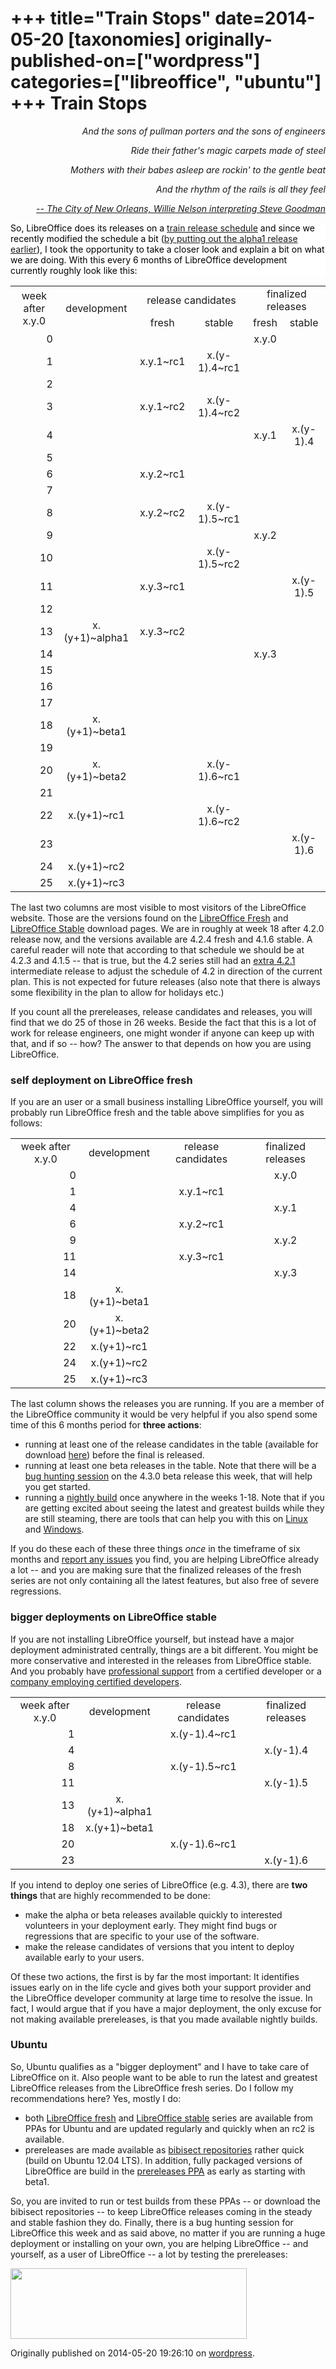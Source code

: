 +++
title="Train Stops"
date=2014-05-20
[taxonomies]
originally-published-on=["wordpress"]
categories=["libreoffice", "ubuntu"]
+++
Train Stops
===========

<p style="text-align:right;"><em>And the sons of pullman porters and the sons of engineers</em></p>
<p style="text-align:right;"><em>Ride their father's magic carpets made of steel</em></p>
<p style="text-align:right;"><em>Mothers with their babes asleep are rockin' to the gentle beat</em></p>
<p style="text-align:right;"><em>And the rhythm of the rails is all they feel</em></p>
<p style="text-align:right;"><em><a href="https://www.youtube.com/watch?v=AJMVj04lfyo">-- The City of New Orleans, Willie Nelson interpreting Steve Goodman</a></em></p>

<div style="overflow:hidden;color:#000000;background-color:#ffffff;text-decoration:none;text-align:left;">So, LibreOffice does its releases on a <a href="https://en.wikipedia.org/wiki/Software_release_train">train release schedule</a> and since we recently modified the schedule a bit (<a href="http://nabble.documentfoundation.org/Minutes-of-ESC-call-td4104685.html">by putting out the alpha1 release earlier</a>), I took the opportunity to take a closer look and explain a bit on what we are doing. With this every 6 months of LibreOffice development currently roughly look like this:</div>
<table border="0" cellspacing="0">
<tbody>
<tr>
<td rowspan="2" align="center" valign="middle" height="34">week after x.y.0</td>
<td rowspan="2" align="center" valign="middle">development</td>
<td colspan="2" align="center" valign="middle">release candidates</td>
<td colspan="2" align="center">finalized releases</td>
</tr>
<tr>
<td align="center">fresh</td>
<td align="center">stable</td>
<td align="center">fresh</td>
<td align="center">stable</td>
</tr>
<tr>
<td align="right" height="17">0</td>
<td align="center"></td>
<td align="center"></td>
<td align="center"></td>
<td align="center">x.y.0</td>
<td align="center"></td>
</tr>
<tr>
<td align="right" height="17">1</td>
<td align="center"></td>
<td align="center">x.y.1~rc1</td>
<td align="center">x.(y-1).4~rc1</td>
<td align="center"></td>
<td align="center"></td>
</tr>
<tr>
<td align="right" height="17">2</td>
<td align="center"></td>
<td align="center"></td>
<td align="center"></td>
<td align="center"></td>
<td align="center"></td>
</tr>
<tr>
<td align="right" height="17">3</td>
<td align="center"></td>
<td align="center">x.y.1~rc2</td>
<td align="center">x.(y-1).4~rc2</td>
<td align="center"></td>
<td align="center"></td>
</tr>
<tr>
<td align="right" height="17">4</td>
<td align="center"></td>
<td align="center"></td>
<td align="center"></td>
<td align="center">x.y.1</td>
<td align="center">x.(y-1).4</td>
</tr>
<tr>
<td align="right" height="17">5</td>
<td align="center"></td>
<td align="center"></td>
<td align="center"></td>
<td align="center"></td>
<td align="center"></td>
</tr>
<tr>
<td align="right" height="17">6</td>
<td align="center"></td>
<td align="center">x.y.2~rc1</td>
<td align="center"></td>
<td align="center"></td>
<td align="center"></td>
</tr>
<tr>
<td align="right" height="17">7</td>
<td align="center"></td>
<td align="center"></td>
<td align="center"></td>
<td align="center"></td>
<td align="center"></td>
</tr>
<tr>
<td align="right" height="17">8</td>
<td align="center"></td>
<td align="center">x.y.2~rc2</td>
<td align="center">x.(y-1).5~rc1</td>
<td align="center"></td>
<td align="center"></td>
</tr>
<tr>
<td align="right" height="17">9</td>
<td align="center"></td>
<td align="center"></td>
<td align="center"></td>
<td align="center">x.y.2</td>
<td align="center"></td>
</tr>
<tr>
<td align="right" height="17">10</td>
<td align="center"></td>
<td align="center"></td>
<td align="center">x.(y-1).5~rc2</td>
<td align="center"></td>
<td align="center"></td>
</tr>
<tr>
<td align="right" height="17">11</td>
<td align="center"></td>
<td align="center">x.y.3~rc1</td>
<td align="center"></td>
<td align="center"></td>
<td align="center">x.(y-1).5</td>
</tr>
<tr>
<td align="right" height="17">12</td>
<td align="center"></td>
<td align="center"></td>
<td align="center"></td>
<td align="center"></td>
<td align="center"></td>
</tr>
<tr>
<td align="right" height="17">13</td>
<td align="center">x.(y+1)~alpha1</td>
<td align="center">x.y.3~rc2</td>
<td align="center"></td>
<td align="center"></td>
<td align="center"></td>
</tr>
<tr>
<td align="right" height="17">14</td>
<td align="center"></td>
<td align="center"></td>
<td align="center"></td>
<td align="center">x.y.3</td>
<td align="center"></td>
</tr>
<tr>
<td align="right" height="17">15</td>
<td align="center"></td>
<td align="center"></td>
<td align="center"></td>
<td align="center"></td>
<td align="center"></td>
</tr>
<tr>
<td align="right" height="17">16</td>
<td align="center"></td>
<td align="center"></td>
<td align="center"></td>
<td align="center"></td>
<td align="center"></td>
</tr>
<tr>
<td align="right" height="17">17</td>
<td align="center"></td>
<td align="center"></td>
<td align="center"></td>
<td align="center"></td>
<td align="center"></td>
</tr>
<tr>
<td align="right" height="17">18</td>
<td align="center">x.(y+1)~beta1</td>
<td align="center"></td>
<td align="center"></td>
<td align="center"></td>
<td align="center"></td>
</tr>
<tr>
<td align="right" height="17">19</td>
<td align="center"></td>
<td align="center"></td>
<td align="center"></td>
<td align="center"></td>
<td align="center"></td>
</tr>
<tr>
<td align="right" height="17">20</td>
<td align="center">x.(y+1)~beta2</td>
<td align="center"></td>
<td align="center">x.(y-1).6~rc1</td>
<td align="center"></td>
<td align="center"></td>
</tr>
<tr>
<td align="right" height="17">21</td>
<td align="center"></td>
<td align="center"></td>
<td align="center"></td>
<td align="center"></td>
<td align="center"></td>
</tr>
<tr>
<td align="right" height="17">22</td>
<td align="center">x.(y+1)~rc1</td>
<td align="center"></td>
<td align="center">x.(y-1).6~rc2</td>
<td align="center"></td>
<td align="center"></td>
</tr>
<tr>
<td align="right" height="17">23</td>
<td align="center"></td>
<td align="center"></td>
<td align="center"></td>
<td align="center"></td>
<td align="center">x.(y-1).6</td>
</tr>
<tr>
<td align="right" height="17">24</td>
<td align="center">x.(y+1)~rc2</td>
<td align="center"></td>
<td align="center"></td>
<td align="center"></td>
<td align="center"></td>
</tr>
<tr>
<td align="right" height="17">25</td>
<td align="center">x.(y+1)~rc3</td>
<td align="center"></td>
<td align="center"></td>
<td align="center"></td>
<td align="center"></td>
</tr>
</tbody>
</table>
The last two columns are most visible to most visitors of the LibreOffice website. Those are the versions found on the <a href="http://www.libreoffice.org/download/libreoffice-fresh/">LibreOffice Fresh</a> and <a href="http://www.libreoffice.org/download/libreoffice-stable/">LibreOffice Stable</a> download pages. We are in roughly at week 18 after 4.2.0 release now, and the versions available are 4.2.4 fresh and 4.1.6 stable. A careful reader will note that according to that schedule we should be at 4.2.3 and 4.1.5 -- that is true, but the 4.2 series still had an <a href="https://wiki.documentfoundation.org/ReleasePlan#4.2_release">extra 4.2.1</a> intermediate release to adjust the schedule of 4.2 in direction of the current plan. This is not expected for future releases (also note that there is always some flexibility in the plan to allow for holidays etc.)

If you count all the prereleases, release candidates and releases, you will find that we do 25 of those in 26 weeks. Beside the fact that this is a lot of work for release engineers, one might wonder if anyone can keep up with that, and if so -- how? The answer to that depends on how you are using LibreOffice.
<h3>self deployment on LibreOffice fresh</h3>
If you are an user or a small business installing LibreOffice yourself, you will probably run LibreOffice fresh and the table above simplifies for you as follows:
<table border="0" cellspacing="0">
<tbody>
<tr>
<td align="center" valign="middle" height="34">week after x.y.0</td>
<td align="center" valign="middle">development</td>
<td align="center" valign="middle">release candidates</td>
<td align="center" valign="middle">finalized releases</td>
</tr>
<tr>
<td align="right" height="17">0</td>
<td align="center"></td>
<td align="center"></td>
<td align="center">x.y.0</td>
</tr>
<tr>
<td align="right" height="17">1</td>
<td align="center"></td>
<td align="center">x.y.1~rc1</td>
<td align="center"></td>
</tr>
<tr>
<td align="right" height="17">4</td>
<td align="center"></td>
<td align="center"></td>
<td align="center">x.y.1</td>
</tr>
<tr>
<td align="right" height="17">6</td>
<td align="center"></td>
<td align="center">x.y.2~rc1</td>
<td align="center"></td>
</tr>
<tr>
<td align="right" height="17">9</td>
<td align="center"></td>
<td align="center"></td>
<td align="center">x.y.2</td>
</tr>
<tr>
<td align="right" height="17">11</td>
<td align="center"></td>
<td align="center">x.y.3~rc1</td>
<td align="center"></td>
</tr>
<tr>
<td align="right" height="17">14</td>
<td align="center"></td>
<td align="center"></td>
<td align="center">x.y.3</td>
</tr>
<tr>
<td align="right" height="17">18</td>
<td align="center">x.(y+1)~beta1</td>
<td align="center"></td>
<td align="center"></td>
</tr>
<tr>
<td align="right" height="17">20</td>
<td align="center">x.(y+1)~beta2</td>
<td align="center"></td>
<td align="center"></td>
</tr>
<tr>
<td align="right" height="17">22</td>
<td align="center">x.(y+1)~rc1</td>
<td align="center"></td>
<td align="center"></td>
</tr>
<tr>
<td align="right" height="17">24</td>
<td align="center">x.(y+1)~rc2</td>
<td align="center"></td>
<td align="center"></td>
</tr>
<tr>
<td align="right" height="17">25</td>
<td align="center">x.(y+1)~rc3</td>
<td align="center"></td>
<td align="center"></td>
</tr>
</tbody>
</table>
The last column shows the releases you are running. If you are a member of the LibreOffice community it would be very helpful if you also spend some time of this 6 months period for <strong>three actions</strong>:
<ul>
	<li>running at least one of the release candidates in the table (available for download <a href="http://www.libreoffice.org/download/pre-releases/">here</a>) before the final is released.</li>
	<li>running at least one beta releases in the table. Note that there will be a <a href="https://wiki.documentfoundation.org/BugHunting_Session_4.3.0">bug hunting session</a> on the 4.3.0 beta release this week, that will help you get started.</li>
	<li>running a <a href="http://www.libreoffice.org/download/pre-releases/">nightly build</a> once anywhere in the weeks 1-18. Note that if you are getting excited about seeing the latest and greatest builds while they are still steaming, there are tools that can help you with this on <a href="https://wiki.documentfoundation.org/Bibisect">Linux</a> and <a href="https://wiki.documentfoundation.org/Server_Install_GUI">Windows</a>.</li>
</ul>
If you do these each of these three things <em>once</em> in the timeframe of six months and <a href="https://www.libreoffice.org/get-help/bug/">report any issues</a> you find, you are helping LibreOffice already a lot -- and you are making sure that the finalized releases of the fresh series are not only containing all the latest features, but also free of severe regressions.
<h3>bigger deployments on LibreOffice stable</h3>
If you are not installing LibreOffice yourself, but instead have a major deployment administrated centrally, things are a bit different. You might be more conservative and interested in the releases from LibreOffice stable. And you probably have <a href="http://www.libreoffice.org/get-help/professional-support/">professional support</a> from a certified developer or a <a href="http://www.libreoffice.org/get-help/professional-support/">company employing certified developers</a>.
<table border="0" cellspacing="0">
<tbody>
<tr>
<td align="center" valign="middle" height="34">week after x.y.0</td>
<td align="center" valign="middle">development</td>
<td align="center" valign="middle">release candidates</td>
<td align="center" valign="middle">finalized releases</td>
</tr>
<tr>
<td align="right" height="17">1</td>
<td align="center"></td>
<td align="center">x.(y-1).4~rc1</td>
<td align="center"></td>
</tr>
<tr>
<td align="right" height="17">4</td>
<td align="center"></td>
<td align="center"></td>
<td align="center">x.(y-1).4</td>
</tr>
<tr>
<td align="right" height="17">8</td>
<td align="center"></td>
<td align="center">x.(y-1).5~rc1</td>
<td align="center"></td>
</tr>
<tr>
<td align="right" height="17">11</td>
<td align="center"></td>
<td align="center"></td>
<td align="center">x.(y-1).5</td>
</tr>
<tr>
<td align="right" height="17">13</td>
<td align="center">x.(y+1)~alpha1</td>
<td align="center"></td>
<td align="center"></td>
</tr>
<tr>
<td align="right" height="17">18</td>
<td align="center">x.(y+1)~beta1</td>
<td align="center"></td>
<td align="center"></td>
</tr>
<tr>
<td align="right" height="17">20</td>
<td align="center"></td>
<td align="center">x.(y-1).6~rc1</td>
<td align="center"></td>
</tr>
<tr>
<td align="right" height="17">23</td>
<td align="center"></td>
<td align="center"></td>
<td align="center">x.(y-1).6</td>
</tr>
</tbody>
</table>
If you intend to deploy one series of LibreOffice (e.g. 4.3), there are <strong>two things</strong> that are highly recommended to be done:
<ul>
	<li>make the alpha or beta releases available quickly to interested volunteers in your deployment early. They might find bugs or regressions that are specific to your use of the software.</li>
	<li>make the release candidates of versions that you intent to deploy available early to your users.</li>
</ul>
Of these two actions, the first is by far the most important: It identifies issues early on in the life cycle and gives both your support provider and the LibreOffice developer community at large time to resolve the issue. In fact, I would argue that if you have a major deployment, the only excuse for not making available prereleases, is that you made available nightly builds.
<h3>Ubuntu</h3>
So, Ubuntu qualifies as a "bigger deployment" and I have to take care of LibreOffice on it. Also people want to be able to run the latest and greatest LibreOffice releases from the LibreOffice fresh series. Do I follow my recommendations here? Yes, mostly I do:
<ul>
	<li>both <a href="https://launchpad.net/~libreoffice/+archive/ppa">LibreOffice fresh</a> and <a href="https://launchpad.net/~libreoffice/+archive/libreoffice-4-1">LibreOffice stable</a> series are available from PPAs for Ubuntu and are updated regularly and quickly when an rc2 is available.</li>
	<li>prereleases are made available as <a href="https://wiki.documentfoundation.org/Bibisect#Versions">bibisect repositories</a> rather quick (build on Ubuntu 12.04 LTS). In addition, fully packaged versions of LibreOffice are build in the <a href="https://launchpad.net/~libreoffice/+archive/libreoffice-prereleases">prereleases PPA</a> as early as starting with beta1.</li>
</ul>
So, you are invited to run or test builds from these PPAs -- or download the bibisect repositories -- to keep LibreOffice releases coming in the steady and stable fashion they do. Finally, there is a bug hunting session for LibreOffice this week and as said above, no matter if you are running a huge deployment or installing on your own, you are helping LibreOffice -- and yourself, as a user of LibreOffice -- a lot by testing the prereleases:

<a href="https://wiki.documentfoundation.org/BugHunting_Session_4.3.0"><img class="aligncenter size-full wp-image-846" src="/img/wp/2014/05/bughuntban.png" alt="" width="378" height="113" /></a>

Originally published on 2014-05-20 19:26:10 on [wordpress](https://skyfromme.wordpress.com/2014/05/20/train-stops/).
